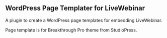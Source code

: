<h2>WordPress Page Templater for LiveWebinar</h2>

A plugin to create a WordPress page templates for embedding LiveWebinar.

Page template is for Breakthrough Pro theme from StudioPress.
